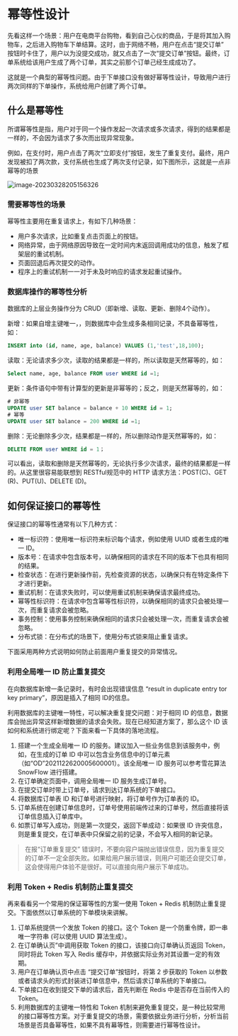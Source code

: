 # 幂等性设计

先看这样一个场景：用户在电商平台购物，看到自己心仪的商品，于是将其加入购物车，之后进入购物车下单结算。这时，由于网络不畅，用户在点击“提交订单” 按钮时卡住了，用户以为没提交成功，就又点击了一次“提交订单”按钮。最终，订单系统给该用户生成了两个订单，其实之前那个订单己经生成成功了。

这就是一个典型的幂等性问题。由于下单接口没有做好幂等性设计，导致用户进行两次同样的下单操作，系统给用户创建了两个订单。

## 什么是幂等性

所谓幂等性是指，用户对于同一个操作发起一次请求或多次请求，得到的结果都是一样的，不会因为请求了多次而出现异常现象。

例如，在支付时，用户点击了两次“立即支付”按钮，发生了重复支付。最终，用户发现被扣了两次款，支付系统也生成了两次支付记录，如下图所示，这就是一点非幂等的场景

![image-20230328205156326](http://dean-imgsubmit.oss-cn-beijing.aliyuncs.com/note/image-20230328205156326.png)

### 需要幂等性的场景

幂等性主要用在重复请求上，有如下几种场景：

- 用户多次请求，比如重复点击页面上的按钮。
- 网络异常，由于网络原因导致在一定时间内末返回调用成功的信息，触发了框架层的重试机制。
- 页面回退后再次提交的动作。
- 程序上的重试机制一一对于未及时响应的请求发起重试操作。

### 数据库操作的幂等性分析

数据库的上层业务操作分为 CRUD（即新增、读取、更新、删除4个动作）。

新增：如果自增主键唯一，，则数据库中会生成多条相同记录，不具备幂等性，如：

```sql
INSERT into (id, name, age, balance) VALUES (1,'test',18,100);
```

读取：无论请求多少次，读取的结果都是一样的，所以读取是天然幂等的，如：

```sql
Select name, age, balance FROM user WHERE id =1;
```

更新：条件语句中带有计算型的更新是非幂等的；反之，则是天然幂等的，如：

```sql
# 非幂等
UPDATE user SET balance = balance + 10 WHERE id = 1;
# 幂等
UPDATE user SET balance = 200 WHERE id =1;
```

删除：无论删除多少次，结果都是一样的，所以删除动作是天然幂等的，如：

```sql
DELETE FROM user WHERE id = 1；
```

可以看出，读取和删除是天然幂等的，无论执行多少次请求，最终的结果都是一样的。从这里很容易能联想到 RESTful规范中的 HTTP 请求方法：POST(C)、GET (R)、PUT(U)、DELETE (D)。

## 如何保证接口的幂等性

保证接口的幂等性通常有以下几种方式： 

- 唯一标识符：使用唯一标识符来标识每个请求，例如使用 UUID 或者生成的唯一 ID。 
- 版本号：在请求中包含版本号，以确保相同的请求在不同的版本下也具有相同的结果。 
- 检查状态：在进行更新操作前，先检查资源的状态，以确保只有在特定条件下才进行更新。 
- 重试机制：在请求失败时，可以使用重试机制来确保请求最终成功。 
- 幂等性标识符：在请求中包含幂等性标识符，以确保相同的请求只会被处理一次，而重复请求会被忽略。 
- 事务控制：使用事务控制来确保相同的请求只会被处理一次，而重复请求会被忽略。
- 分布式锁：在分布式的场景下，使用分布式锁来阻止重复请求。

下面采用两种方式说明如何防止前面用户重复提交的异常情况。

### 利用全局唯一 ID 防止重复提交

在向数据库新增一条记录时，有时会出现错误信息 “result in duplicate entry tor key primary”，原因是插入了相同 ID的信息。

利用数据库的主键唯一特性，可以解决重复提交问题：对于相同 ID 的信息，数据库会抛出异常这样新增数据的请求会失败。现在已经知道方案了，那么这个 ID 该如何和系统进行绑定呢？下面来看一下具体的落地流程。

1. 搭建一个生成全局唯一 ID 的服务。建议加入一些业务信息到该服务中，例如，在生成的订单 ID 中可以包含业务信息中的订单元素（如“OD”2021122620005600001）。该全局唯一 ID 服务可以参考雪花算法 SnowFlow 进行搭建。
2. 在订单确定页面中，调用全局唯一 ID 服务生成订单号。
3. 在提交订单时带上订单号，请求到达订单系统的下单接口。
4. 将数据库订单表 ID 和订单号进行映射，将订单号作为订单表的 ID。
5. 订单系统在创建订单信息时，订单号使用前端传过来的订单号，然后直接将该订单信息插入订单库中。
6. 如票订单写入成功，则是第一次提交，返回下单成动：如果很 ID 许突信息，则是重复提交，在订单表中只保留之前的记录，不会写入相同的新记录。

> 在报“订单重复提交” 错误时，不要向容户端抛出错误信息，因为重复提交的订单不一定全部失败。如果给用户展示错误，则用户可能还会提交订单，这会使得用户体验不是很好。可以直接向用户展示下单成功。

### 利用 Token + Redis 机制防止重复提交

再来看看另一个常用的保证幂等性的方案一使用 Token + Redis 机制防止重复提交。下面依然以订单系统的下单模块来讲解。

1. 订单系统提供一个发放 Token 的接口。这个 Token 是一个防重令牌，即一串唯一字符串 (可以使用 UUID 算法生成）。
2. 在订单确认页”中调用获取 Token 的接口，该接口向订单确认页返回 Token，同时将此 Token 写入 Redis 缓存中，并依据实际业务对其设置一定的有效期。
3. 用户在订单确认页中点击 “提交订单”按钮时，将第 2 步获取的 Token 以参数或者请求头的形式封装进订单信息中，然后请求订单系统的下单接口。
4. 下单接口在收到提交下单的请求后，首先判断在 Redis 中是否存在当前传入的 Token。
5. 利用数据库的主键唯一特性和 Token 机制来避免重复提交，是一种比较常用的接口幂等性方案。对于重复提交的场景，需要依据业务进行分析，分析当前场景是否具备幂等性，如果不具有幕等性，则需要进行幂等性设计。